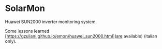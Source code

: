 # SolarMon

Huawei SUN2000 inverter monitoring system.

Some lessons learned [https://gzuliani.github.io/emon/huawei_sun2000.html](are available) (italian only).
